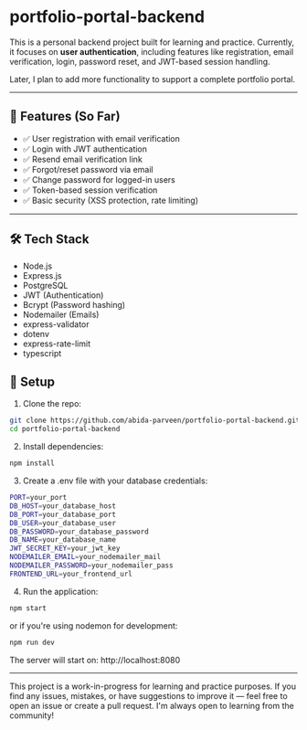 # portfolio-portal-backend

This is a personal backend project built for learning and practice. Currently, it focuses on **user authentication**, including features like registration, email verification, login, password reset, and JWT-based session handling.

Later, I plan to add more functionality to support a complete portfolio portal.

---

## 🚀 Features (So Far)

- ✅ User registration with email verification
- ✅ Login with JWT authentication
- ✅ Resend email verification link
- ✅ Forgot/reset password via email
- ✅ Change password for logged-in users
- ✅ Token-based session verification
- ✅ Basic security (XSS protection, rate limiting)

---

## 🛠 Tech Stack

- Node.js
- Express.js
- PostgreSQL
- JWT (Authentication)
- Bcrypt (Password hashing)
- Nodemailer (Emails)
- express-validator
- dotenv
- express-rate-limit
- typescript

## 🔧 Setup

1. Clone the repo:

```bash
git clone https://github.com/abida-parveen/portfolio-portal-backend.git
cd portfolio-portal-backend
```

2. Install dependencies:

```bash
npm install
```

3. Create a .env file with your database credentials:

```bash
PORT=your_port
DB_HOST=your_database_host
DB_PORT=your_database_port
DB_USER=your_database_user
DB_PASSWORD=your_database_password
DB_NAME=your_database_name
JWT_SECRET_KEY=your_jwt_key
NODEMAILER_EMAIL=your_nodemailer_mail
NODEMAILER_PASSWORD=your_nodemailer_pass
FRONTEND_URL=your_frontend_url
```

4. Run the application:

```bash
npm start 
```

or if you're using nodemon for development: 

```bash
npm run dev 
```

The server will start on: http://localhost:8080 

--- 

This project is a work-in-progress for learning and practice purposes.
If you find any issues, mistakes, or have suggestions to improve it — feel free to open an issue or create a pull request.
I'm always open to learning from the community!